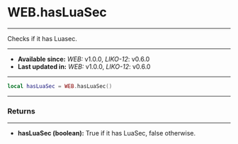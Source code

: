 # WEB.hasLuaSec
---

Checks if it has Luasec.

---

* **Available since:** _WEB:_ v1.0.0, _LIKO-12_: v0.6.0
* **Last updated in:** _WEB:_ v1.0.0, _LIKO-12_: v0.6.0

---

```lua
local hasLuaSec = WEB.hasLuaSec()
```

---
### Returns
---

* **hasLuaSec (boolean):** True if it has LuaSec, false otherwise.

